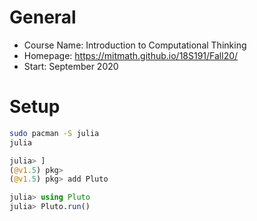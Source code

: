 # General
- Course Name: Introduction to Computational Thinking
- Homepage: https://mitmath.github.io/18S191/Fall20/
- Start: September 2020

# Setup
``` bash
sudo pacman -S julia
julia
```

``` julia
julia> ]
(@v1.5) pkg>
(@v1.5) pkg> add Pluto
```

``` julia
julia> using Pluto
julia> Pluto.run()
```
